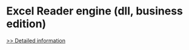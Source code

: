 # Excel Reader engine (dll, business edition)
[>> Detailed information](https://secure.shareit.com/shareit/product.html?productid=300305784&affiliateid=200057808)